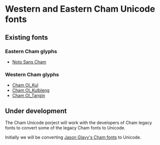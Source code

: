 # Western and Eastern Cham Unicode fonts

## Existing fonts

### Eastern Cham glyphs

* [Noto Sans Cham](http://www.khnews.info/cham/NotoSansCham-Regular.ttf)

### Western Cham glyphs

* [Cham OI_Kul](http://sourceforge.net/projects/champroject/files/Cham%20Fonts/CHam%20Fonts%20for%20PC/Cham%20OI_Kul.ttf/download)
* [Cham OI_Kulbleng](http://sourceforge.net/projects/champroject/files/Cham%20Fonts/CHam%20Fonts%20for%20PC/Cham%20OI_Kulbleng.ttf/download)
* [Cham OI_Tangin](http://sourceforge.net/projects/champroject/files/Cham%20Fonts/CHam%20Fonts%20for%20PC/Cham%20OI_Tangin.ttf/download)

## Under development

The Cham Unicode porject will work with the developers of Cham legacy fonts to convert some of the legacy Cham fonts to Unicode.

Initially we will be converting [Jason Glavy's Cham fonts](http://www.reocities.com/jglavy/asian.html) to Unicode.
